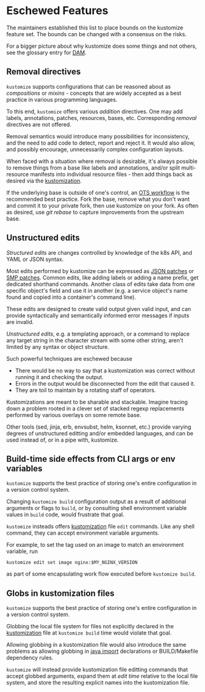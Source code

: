 # Eschewed Features

The maintainers established this list to
place bounds on the kustomize feature
set.  The bounds can be changed with
a consensus on the risks.

For a bigger picture about why kustomize
does some things and not others, see the
glossary entry for [DAM].

## Removal directives

`kustomize` supports configurations that can be reasoned about as
_compositions_ or _mixins_ - concepts that are widely accepted as
a best practice in various programming languages.

To this end, `kustomize` offers various _addition_ directives.
One may add labels, annotations, patches, resources, bases, etc.
Corresponding _removal_ directives are not offered.

Removal semantics would introduce many possibilities for
inconsistency, and the need to add code to detect, report and
reject it.  It would also allow, and possibly encourage,
unnecessarily complex configuration layouts.

When faced with a situation where removal is desirable, it's
always possible to remove things from a base like labels and
annotations, and/or split multi-resource manifests into individual
resource files - then add things back as desired via the
[kustomization].

If the underlying base is outside of one's control, an [OTS
workflow] is the recommended best practice.  Fork the base, remove
what you don't want and commit it to your private fork, then use
kustomize on your fork.  As often as desired, use _git rebase_ to
capture improvements from the upstream base.

## Unstructured edits

_Structured edits_ are changes controlled by
knowledge of the k8s API, and YAML or JSON syntax.

Most edits performed by kustomize can be expressed as
[JSON patches] or [SMP patches].  Common edits, like
adding labels or adding a name prefix, get dedicated 
shorthand commands.  Another class of edits take
data from one specific object's field and use it in
another (e.g. a service object's name found and
copied into a container's command line).

These edits are designed to create valid output
given valid input, and can provide syntactically
and semantically informed error messages if inputs
are invalid.

_Unstructured edits_, e.g. a templating approach,
or a command to replace any target string in the
character stream with some other string, aren't
limited by any syntax or object structure.
  
Such powerful techniques are eschewed because
- There would be no way to say that a kustomization
  was correct without running it and checking
  the output.
- Errors in the output would be
  disconnected from the edit that caused it.
- They are toil to maintain by a rotating
  staff of operators.
    
Kustomizations are meant to be sharable and stackable.
Imagine tracing down a problem rooted in a
clever set of stacked regexp replacements
performed by various overlays on some remote base. 

Other tools (sed, jinja, erb, envsubst, helm, ksonnet,
etc.) provide varying degrees of unstructured editting
and/or embedded languages, and can be used instead
of, or in a pipe with, kustomize.

## Build-time side effects from CLI args or env variables

`kustomize` supports the best practice of storing one's
entire configuration in a version control system.

Changing `kustomize build` configuration output as a result
of additional arguments or flags to `build`, or by
consulting shell environment variable values in `build`
code, would frustrate that goal.

`kustomize` insteads offers [kustomization] file `edit`
commands.  Like any shell command, they can accept
environment variable arguments.

For example, to set the tag used on an image to match an
environment variable, run

```
kustomize edit set image nginx:$MY_NGINX_VERSION
```

as part of some encapsulating work flow executed before
`kustomize build`.


## Globs in kustomization files

`kustomize` supports the best practice of storing one's
entire configuration in a version control system.

Globbing the local file system for files not explicitly
declared in the [kustomization] file at `kustomize build` time
would violate that goal.

Allowing globbing in a kustomization file would also introduce
the same problems as allowing globbing in [java import]
declarations or BUILD/Makefile dependency rules.

`kustomize` will instead provide kustomization file editting
commands that accept globbed arguments, expand them at _edit
time_ relative to the local file system, and store the resulting
explicit names into the kustomization file.

[base]: glossary.md#base
[DAM]: glossary.md#declarative-application-management
[java import]: https://www.codebyamir.com/blog/pitfalls-java-import-wildcards
[JSON patches]: glossary.md#patchjson6902
[kustomization]: glossary.md#kustomization
[OTS workflow]: workflows.md#off-the-shelf-configuration
[SMP patches]: glossary.md#patchstrategicmerge
